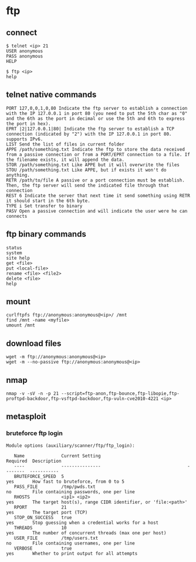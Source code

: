 # ftp

## connect

    $ telnet <ip> 21
    USER anonymous
    PASS anonymous
    HELP

    $ ftp <ip>
    help

## telnet native commands

    PORT 127,0,0,1,0,80 Indicate the ftp server to establish a connection with the IP 127.0.0.1 in port 80 (you need to put the 5th char as "0" and the 6th as the port in decimal or use the 5th and 6th to express the port in hex).
    EPRT |2|127.0.0.1|80| Indicate the ftp server to establish a TCP connection (indicated by "2") with the IP 127.0.0.1 in port 80. supports IPv6.
    LIST Send the list of files in current folder
    APPE /path/something.txt Indicate the ftp to store the data received from a passive connection or from a PORT/EPRT connection to a file. If the filename exists, it will append the data.
    STOR /path/something.txt Like APPE but it will overwrite the files
    STOU /path/something.txt Like APPE, but if exists it won't do anything.
    RETR /path/to/file A passive or a port connection must be establish. Then, the ftp server will send the indicated file through that connection
    REST 6 Indicate the server that next time it send something using RETR it should start in the 6th byte.
    TYPE i Set transfer to binary
    PASV Open a passive connection and will indicate the user were he can connects

## ftp binary commands

    status
    system
    site help
    get <file>
    put <local-file>
    rename <file> <file2>
    delete <file>
    help

## mount

    curlftpfs ftp://anonymous:anonymous@<ip>/ /mnt
    find /mnt -name <myfile>
    umount /mnt

## download files

    wget -m ftp://anonymous:anonymous@<ip>
    wget -m --no-passive ftp://anonymous:anonymous@<ip>

## nmap

    nmap -v -sV -n -p 21 --script=ftp-anon,ftp-bounce,ftp-libopie,ftp-proftpd-backdoor,ftp-vsftpd-backdoor,ftp-vuln-cve2010-4221 <ip>

## metasploit

### bruteforce ftp login

    Module options (auxiliary/scanner/ftp/ftp_login):

       Name              Current Setting                                 Required  Description
       ----              ---------------                                 --------  -----------
       BRUTEFORCE_SPEED  5                                               yes       How fast to bruteforce, from 0 to 5
       PASS_FILE         /tmp/pwds.txt                                   no        File containing passwords, one per line
       RHOSTS            <ip1> <ip2>                                     yes       The target host(s), range CIDR identifier, or 'file:<path>'
       RPORT             21                                              yes       The target port (TCP)
       STOP_ON_SUCCESS   true                                            yes       Stop guessing when a credential works for a host
       THREADS           10                                              yes       The number of concurrent threads (max one per host)
       USER_FILE         /tmp/users.txt                                  no        File containing usernames, one per line
       VERBOSE           true                                            yes       Whether to print output for all attempts
